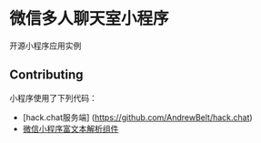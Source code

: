 # 微信多人聊天室小程序

开源小程序应用实例

## Contributing

小程序使用了下列代码：

+ [hack.chat服务端]      (https://github.com/AndrewBelt/hack.chat)
+ [微信小程序富文本解析组件](https://github.com/icindy/wxParse)
